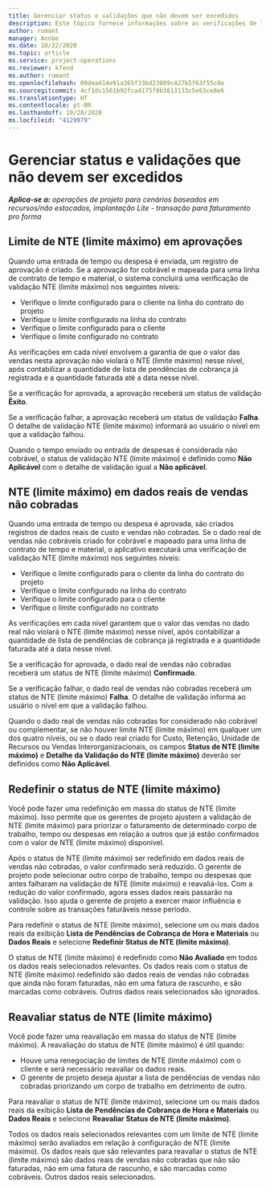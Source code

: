```yaml
---
title: Gerenciar status e validações que não devem ser excedidos
description: Este tópico fornece informações sobre as verificações de limite de NTE (limite máximo) realizadas no Project Operations.
author: rumant
manager: Annbe
ms.date: 10/22/2020
ms.topic: article
ms.service: project-operations
ms.reviewer: kfend
ms.author: rumant
ms.openlocfilehash: 09dea414e91a365f33bd23089c427b5f63f55c8e
ms.sourcegitcommit: 4cf1dc1561b92fca4175f0b3813133c5e63ce8e6
ms.translationtype: HT
ms.contentlocale: pt-BR
ms.lasthandoff: 10/28/2020
ms.locfileid: "4129979"
---
```

# <a name="manage-not-to-exceed-status-and-validations"></a>Gerenciar status e validações que não devem ser excedidos 

_**Aplica-se a:** operações de projeto para cenários baseados em recursos/não estocados, implantação Lite - transação para faturamento pro forma_

## <a name="not-to-exceed-on-approvals"></a>Limite de NTE (limite máximo) em aprovações

Quando uma entrada de tempo ou despesa é enviada, um registro de aprovação é criado. Se a aprovação for cobrável e mapeada para uma linha de contrato de tempo e material, o sistema concluirá uma verificação de validação NTE (limite máximo) nos seguintes níveis:

  - Verifique o limite configurado para o cliente na linha do contrato do projeto
  - Verifique o limite configurado na linha do contrato
  - Verifique o limite configurado para o cliente
  - Verifique o limite configurado no contrato

As verificações em cada nível envolvem a garantia de que o valor das vendas nesta aprovação não violará o NTE (limite máximo) nesse nível, após contabilizar a quantidade de lista de pendências de cobrança já registrada e a quantidade faturada até a data nesse nível.

Se a verificação for aprovada, a aprovação receberá um status de validação **Êxito**.

Se a verificação falhar, a aprovação receberá um status de validação **Falha**. O detalhe de validação NTE (limite máximo) informará ao usuário o nível em que a validação falhou.

Quando o tempo enviado ou entrada de despesas é considerada não cobrável, o status de validação NTE (limite máximo) é definido como **Não Aplicável** com o detalhe de validação igual a **Não aplicável**.

## <a name="not-to-exceed-on-unbilled-sales-actuals"></a>NTE (limite máximo) em dados reais de vendas não cobradas

Quando uma entrada de tempo ou despesa é aprovada, são criados registros de dados reais de custo e vendas não cobradas. Se o dado real de vendas não cobráveis criado for cobrável e mapeado para uma linha de contrato de tempo e material, o aplicativo executará uma verificação de validação NTE (limite máximo) nos seguintes níveis:

  - Verifique o limite configurado para o cliente da linha do contrato do projeto
  - Verifique o limite configurado na linha do contrato
  - Verifique o limite configurado para o cliente
  - Verifique o limite configurado no contrato

As verificações em cada nível garantem que o valor das vendas no dado real não violará o NTE (limite máximo) nesse nível, após contabilizar a quantidade de lista de pendências de cobrança já registrada e a quantidade faturada até a data nesse nível.

Se a verificação for aprovada, o dado real de vendas não cobradas receberá um status de NTE (limite máximo) **Confirmado**.

Se a verificação falhar, o dado real de vendas não cobradas receberá um status de NTE (limite máximo) **Falha**. O detalhe de validação informa ao usuário o nível em que a validação falhou.

Quando o dado real de vendas não cobradas for considerado não cobrável ou complementar, se não houver limite NTE (limite máximo) em qualquer um dos quatro níveis, ou se o dado real criado for Custo, Retenção, Unidade de Recursos ou Vendas Interorganizacionais, os campos **Status de NTE (limite máximo)** e **Detalhe da Validação do NTE (limite máximo)** deverão ser definidos como **Não Aplicável**.

## <a name="reset-the-not-to-exceed-status"></a>Redefinir o status de NTE (limite máximo)

Você pode fazer uma redefinição em massa do status de NTE (limite máximo). Isso permite que os gerentes de projeto ajustem a validação de NTE (limite máximo) para priorizar o faturamento de determinado corpo de trabalho, tempo ou despesas em relação a outros que já estão confirmados com o valor de NTE (limite máximo) disponível.

Após o status de NTE (limite máximo) ser redefinido em dados reais de vendas não cobradas, o valor confirmado será reduzido. O gerente de projeto pode selecionar outro corpo de trabalho, tempo ou despesas que antes falharam na validação de NTE (limite máximo) e reavaliá-los. Com a redução do valor confirmado, agora esses dados reais passarão na validação. Isso ajuda o gerente de projeto a exercer maior influência e controle sobre as transações faturáveis nesse período.

Para redefinir o status de NTE (limite máximo), selecione um ou mais dados reais da exibição **Lista de Pendências de Cobrança de Hora e Materiais** ou **Dados Reais** e selecione **Redefinir Status de NTE (limite máximo)**.

O status de NTE (limite máximo) é redefinido como **Não Avaliado** em todos os dados reais selecionados relevantes. Os dados reais com o status de NTE (limite máximo) redefinido são dados reais de vendas não cobradas que ainda não foram faturadas, não em uma fatura de rascunho, e são marcadas como cobráveis. Outros dados reais selecionados são ignorados.

## <a name="reevaluate-not-to-exceed-status"></a>Reavaliar status de NTE (limite máximo)

Você pode fazer uma reavaliação em massa do status de NTE (limite máximo). A reavaliação do status de NTE (limite máximo) é útil quando:

  - Houve uma renegociação de limites de NTE (limite máximo) com o cliente e será necessário reavaliar os dados reais.
  - O gerente de projeto deseja ajustar a lista de pendências de vendas não cobradas priorizando um corpo de trabalho em detrimento de outro.

Para reavaliar o status de NTE (limite máximo), selecione um ou mais dados reais da exibição **Lista de Pendências de Cobrança de Hora e Materiais** ou **Dados Reais** e selecione **Reavaliar Status de NTE (limite máximo)**.

Todos os dados reais selecionados relevantes com um limite de NTE (limite máximo) serão avaliados em relação à configuração de NTE (limite máximo). Os dados reais que são relevantes para reavaliar o status de NTE (limite máximo) são dados reais de vendas não cobradas que não são faturadas, não em uma fatura de rascunho, e são marcadas como cobráveis. Outros dados reais selecionados.
